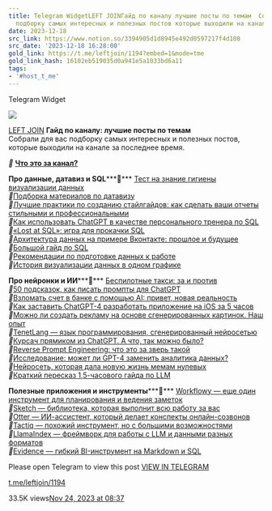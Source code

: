 ```yaml
---
title: Telegram WidgetLEFT JOINГайд по каналу лучшие посты по темам  Собрали для вас
  подборку самых интересных и полезных постов которые выходили на канале з
date: 2023-12-18
src_link: https://www.notion.so/3394905d1d8945e492d0597217f4d108
src_date: '2023-12-18 16:28:00'
gold_link: https://t.me/leftjoin/1194?embed=1&mode=tme
gold_link_hash: 16102eb519035d0a941e5a1033bd6a11
tags:
- '#host_t_me'
---
```






Telegram Widget




















[*![](https://cdn4.cdn-telegram.org/file/R-UyPmyJr2JaOCS1JhrFvFuHVE2n7YFY06eDNSXnB8DAKK3aczdmDZAkKw2qxM2PxqNJ_dU8ksehFPmJx78VOV_R0NEqUwilYOtMlJwm7rcUTWHKQDl9nIgvRSYHdzLNkFkC5S_uGYsl-zxPKdHuIG8MXD8Yd8O2ZKylfIjWKbAhh8yTyhOEW46CkawvxnP8dNtaKSLYApfMYppUX83ftkCHwAu5ylsdK-V_6vzGsVSZo7ZK4HhivQYsEXGMMEfXzLn1MvPhMCLkGJItRn1W34WwsdWeeTAD4S_0OhYFO6NcqhHtCWn76SR6o06MHJltC5i8R_qU8EwMaU7HPQDL-A.jpg)*](https://t.me/leftjoin)



[LEFT JOIN](https://t.me/leftjoin)
**Гайд по каналу: лучшие посты по темам**   
Собрали для вас подборку самых интересных и полезных постов, которые выходили на канале за последнее время.  
  
***💙*** [**Что это за канал?**](https://t.me/leftjoin/812)  
  
**Про данные, датавиз и SQL*****💬*** [Тест на знание гигиены визуализации данных](https://t.me/leftjoin/1125)  
***🔵***[Подборка материалов по датавизу](https://t.me/leftjoin/817)  
***🔵***[Лучшие практики по созданию стайлгайдов: как сделать ваши отчеты стильными и профессиональными](https://t.me/leftjoin/961)  
***🔵***[Как использовать ChatGPT в качестве персонального тренера по SQL](https://t.me/leftjoin/949)  
***🔵***[«Lost at SQL»: игра для прокачки SQL](https://t.me/leftjoin/983)  
***🔵***[Архитектура данных на примере Вконтакте: прошлое и будущее](https://t.me/leftjoin/1097)   
***🔵***[Большой гайд по SQL](https://t.me/leftjoin/1126)  
***🔵***[Рекомендации по подготовке данных к работе](https://t.me/leftjoin/1128)   
***🔵***[История визуализации данных в одном графике](https://t.me/leftjoin/1143)  
  
**Про нейронки и ИИ*****💬*** [Беспилотные такси: за и против](https://t.me/leftjoin/1167)  
***🔵***[50 подсказок, как писать промпты для ChatGPT](https://t.me/leftjoin/887)  
***🔵***[Взломать счет в банке с помощью AI: привет, новая реальность](https://t.me/leftjoin/937)  
***🔵***[Как заставить ChatGPT-4 разработать приложение на iOS за 5 часов](https://t.me/leftjoin/962)   
***🔵***[Можно ли создать рекламу на основе сгенерированных картинок. Наш опыт](https://t.me/leftjoin/965)  
***🔵***[TenetLang — язык программирования, сгенерированный нейросетью](https://t.me/leftjoin/970)  
***🔵***[Курсач прямиком из ChatGPT. А что, так можно было?](https://t.me/leftjoin/991)  
***🔵***[Reverse Prompt Engineering: что это за зверь такой](https://t.me/leftjoin/1004)  
***🔵***[Исследование: может ли GPT-4 заменить аналитика данных?](https://t.me/leftjoin/1081)  
***🔵***[Нейросеть, которая дала новую жизнь мемам нулевых](https://t.me/leftjoin/1130)  
***🔵***[Краткий пересказ 1,5-часового гайда по LLM](https://t.me/leftjoin/1171)  
  
**Полезные приложения и инструменты*****💬*** [Workflowy — еще один инструмент для планирования и ведения заметок](https://t.me/leftjoin/1183)  
***🔵***[Sketch — библиотека, которая выполнит всю работу за вас](https://t.me/leftjoin/908)   
***🔵***[Otter — ИИ-ассистент, который делает конспекты онлайн-созвонов](https://t.me/leftjoin/967)  
***🔵***[Tactiq — похожий инструмент, но с большими возможностями](https://t.me/leftjoin/1102)  
***🔵***[LlamaIndex — фреймворк для работы с LLM и данными разных форматов](https://t.me/leftjoin/1137)  
***🔵***[Evidence — гибкий BI-инструмент на Markdown и SQL](https://t.me/leftjoin/1166)

Please open Telegram to view this post
[VIEW IN TELEGRAM](https://t.me/leftjoin/1194)



[t.me/leftjoin/1194](https://t.me/leftjoin/1194)

33.5K views[Nov 24, 2023 at 08:37](https://t.me/leftjoin/1194)